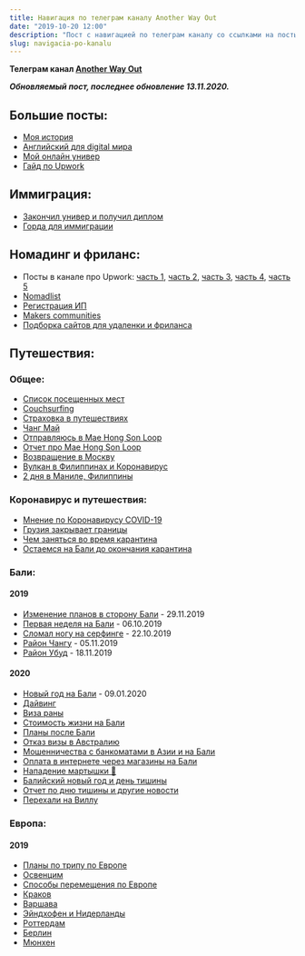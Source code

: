 ```yaml
---
title: Навигация по телеграм каналу Another Way Out
date: "2019-10-20 12:00"
description: "Пост с навигацией по телеграм каналу со ссылками на посты"
slug: navigacia-po-kanalu
---
```


**Телеграм канал [Another Way Out](https://t.me/another_way_out)**

***Обновляемый пост, последнее обновление **13.11.2020.*****

## Большие посты:

- [Моя история](https://dpashutskii.com/ru//moj-put-k-puteshestviyam-i-immigracii/)
- [Английский для digital мира](https://dpashutskii.com/ru/angliyskiy-dlya-digital-mira/)
- [Мой онлайн универ](https://dpashutskii.com/ru/kak-ia-postupil-v-ievropieiskii-univiersitiet-sidia-doma/)
- [Гайд по Upwork](https://dpashutskii.com/ru/upwork-guide/)


## Иммиграция:

- [Закончил универ и получил диплом](https://t.me/another_way_out/88)
- [Горда для иммиграции](https://t.me/another_way_out/91)

## Номадинг и фриланс:

- Посты в канале про Upwork: [часть 1](https://t.me/another_way_out/43), [часть 2](https://t.me/another_way_out/44), [часть 3](https://t.me/another_way_out/45), [часть 4](https://t.me/another_way_out/48), [часть 5](https://t.me/another_way_out/50)
- [Nomadlist](https://t.me/another_way_out/41)
- [Регистрация ИП](https://t.me/another_way_out/58)
- [Makers communities](https://t.me/another_way_out/70)
- [Подборка сайтов для удаленки и фриланса](https://t.me/another_way_out/83)

## Путешествия:

### **Общее:**

- [Список посещенных мест](https://t.me/another_way_out/6)
- [Couchsurfing](https://t.me/another_way_out/11)
- [Страховка в путешествиях](https://t.me/another_way_out/49)
- [Чанг Май](https://t.me/another_way_out/7)
- [Отправляюсь в Mae Hong Son Loop](https://t.me/another_way_out/8)
- [Отчет про Mae Hong Son Loop](https://t.me/another_way_out/9)
- [Возвращение в Москву](https://t.me/another_way_out/10)
- [Вулкан в Филиппинах и Коронавирус](https://t.me/another_way_out/62)
- [2 дня в Маниле, Филиппины](https://t.me/another_way_out/63)

### **Коронавирус и путешествия:**

- [Мнение по Коронавирусу COVID-19](https://t.me/another_way_out/77)
- [Грузия закрывает границы](https://t.me/another_way_out/78)
- [Чем заняться во время карантина](https://t.me/another_way_out/79)
- [Остаемся на Бали до окончания карантина](https://t.me/another_way_out/80)

### **Бали:**

#### 2019
- [Изменение планов в сторону Бали](https://t.me/another_way_out/40) - 29.11.2019
- [Первая неделя на Бали](https://t.me/another_way_out/42) - 06.10.2019
- [Сломал ногу на серфинге](https://t.me/another_way_out/47) - 22.10.2019
- [Район Чангу](https://t.me/another_way_out/53) - 05.11.2019
- [Район Убуд](https://t.me/another_way_out/54) - 18.11.2019

#### 2020
- [Новый год на Бали](https://t.me/another_way_out/59) - 09.01.2020
- [Дайвинг](https://t.me/another_way_out/60)
- [Виза раны](https://t.me/another_way_out/57)
- [Стоимость жизни на Бали](https://t.me/another_way_out/61)
- [Планы после Бали](https://t.me/another_way_out/72)
- [Отказ визы в Австралию](https://t.me/another_way_out/73)
- [Мошенничества с банкоматами в Азии и на Бали](https://t.me/another_way_out/74)
- [Оплата в интернете через магазины на Бали](https://t.me/another_way_out/75)
- [Нападение мартышки 🐒](https://t.me/another_way_out/76)
- [Балийский новый год и день тишины](https://t.me/another_way_out/81)
- [Отчет по дню тишины и другие новости](https://t.me/another_way_out/82)
- [Перехали на Виллу](https://t.me/another_way_out/85)

### **Европа:**

#### 2019
- [Планы по трипу по Европе](https://t.me/another_way_out/13)
- [Освенцим](https://t.me/another_way_out/16)
- [Способы перемещения по Европе](https://t.me/another_way_out/17)
- [Краков](https://t.me/another_way_out/18)
- [Варшава](https://t.me/another_way_out/24)
- [Эйндхофен и Нидерланды](https://t.me/another_way_out/28)
- [Роттердам](https://t.me/another_way_out/33)
- [Берлин](https://t.me/another_way_out/38)
- [Мюнхен](https://t.me/another_way_out/39)
